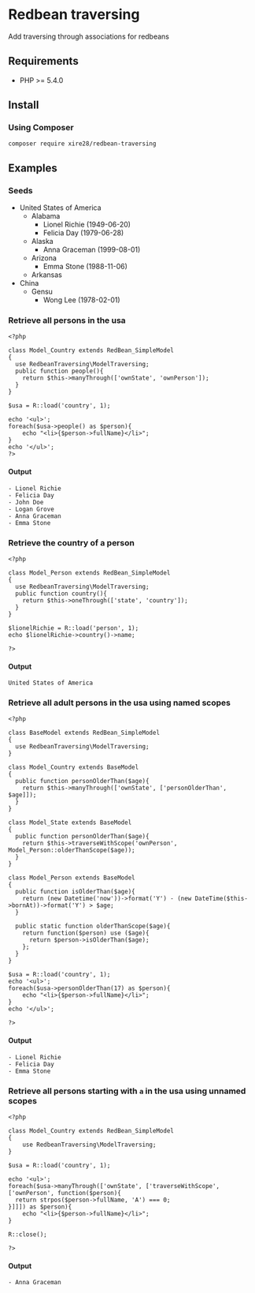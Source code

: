 # Redbean traversing
Add traversing through associations for redbeans

## Requirements

- PHP >= 5.4.0

## Install
### Using Composer

```
composer require xire28/redbean-traversing
```

## Examples

### Seeds

- United States of America
	- Alabama
		- Lionel Richie (1949-06-20)
		- Felicia Day (1979-06-28)
	- Alaska
		- Anna Graceman (1999-08-01)
	- Arizona
		- Emma Stone (1988-11-06)
	- Arkansas
- China
	- Gensu
		- Wong Lee (1978-02-01)

### Retrieve all persons in the usa

```
<?php

class Model_Country extends RedBean_SimpleModel
{
  use RedbeanTraversing\ModelTraversing;
  public function people(){
    return $this->manyThrough(['ownState', 'ownPerson']);
  }
}

$usa = R::load('country', 1);

echo '<ul>';
foreach($usa->people() as $person){
	echo "<li>{$person->fullName}</li>";
}
echo '</ul>';
?>
```

#### Output
```
- Lionel Richie
- Felicia Day
- John Doe
- Logan Grove
- Anna Graceman
- Emma Stone
```

### Retrieve the country of a person

```
<?php

class Model_Person extends RedBean_SimpleModel
{
  use RedbeanTraversing\ModelTraversing;
  public function country(){
    return $this->oneThrough(['state', 'country']);
  }
}

$lionelRichie = R::load('person', 1);
echo $lionelRichie->country()->name;

?>
```

#### Output
```
United States of America
```

### Retrieve all adult persons in the usa using named scopes
```
<?php

class BaseModel extends RedBean_SimpleModel
{
  use RedbeanTraversing\ModelTraversing;
}

class Model_Country extends BaseModel
{
  public function personOlderThan($age){
    return $this->manyThrough(['ownState', ['personOlderThan', $age]]);
  }
}

class Model_State extends BaseModel
{
  public function personOlderThan($age){
    return $this->traverseWithScope('ownPerson', Model_Person::olderThanScope($age));
  }
}

class Model_Person extends BaseModel
{
  public function isOlderThan($age){
    return (new Datetime('now'))->format('Y') - (new DateTime($this->bornAt))->format('Y') > $age;
  }

  public static function olderThanScope($age){
    return function($person) use ($age){
      return $person->isOlderThan($age);
    };
  }
}

$usa = R::load('country', 1);
echo '<ul>';
foreach($usa->personOlderThan(17) as $person){
	echo "<li>{$person->fullName}</li>";
}
echo '</ul>';

?>
```

#### Output
```
- Lionel Richie
- Felicia Day
- Emma Stone
```

### Retrieve all persons starting with `a` in the usa using unnamed scopes

```
<?php

class Model_Country extends RedBean_SimpleModel
{
	use RedbeanTraversing\ModelTraversing;
}

$usa = R::load('country', 1);

echo '<ul>';
foreach($usa->manyThrough(['ownState', ['traverseWithScope', ['ownPerson', function($person){
  return strpos($person->fullName, 'A') === 0;
}]]]) as $person){
	echo "<li>{$person->fullName}</li>";
}

R::close();

?>
```

#### Output
```
- Anna Graceman
```

